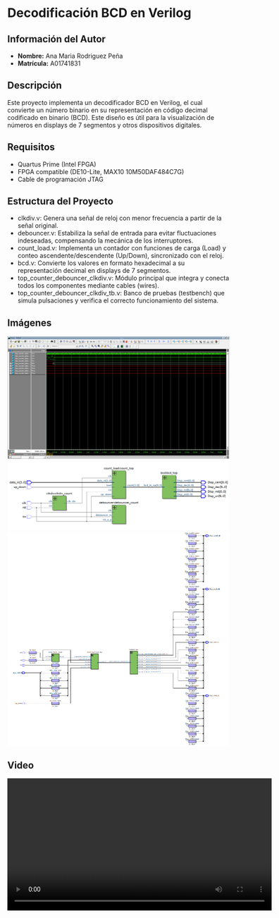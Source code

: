 # Decodificación BCD en Verilog

## Información del Autor
- **Nombre:** Ana Maria Rodriguez Peña
- **Matrícula:** A01741831

## Descripción
Este proyecto implementa un decodificador BCD en Verilog, el cual convierte un número binario en su representación en código decimal codificado en binario (BCD). Este diseño es útil para la visualización de números en displays de 7 segmentos y otros dispositivos digitales.

## Requisitos
*	Quartus Prime (Intel FPGA)
*	FPGA compatible (DE10-Lite, MAX10 10M50DAF484C7G)
*	Cable de programación JTAG

## Estructura del Proyecto
*	clkdiv.v: Genera una señal de reloj con menor frecuencia a partir de la señal original.
*   debouncer.v: Estabiliza la señal de entrada para evitar fluctuaciones indeseadas, compensando la mecánica de los interruptores.
*   count_load.v: Implementa un contador con funciones de carga (Load) y conteo ascendente/descendente (Up/Down), sincronizado con el reloj.
*   bcd.v: Convierte los valores en formato hexadecimal a su representación decimal en displays de 7 segmentos.
*   top_counter_debouncer_clkdiv.v: Módulo principal que integra y conecta todos los componentes mediante cables (wires).
*   top_counter_debouncer_clkdiv_tb.v: Banco de pruebas (testbench) que simula pulsaciones y verifica el correcto funcionamiento del sistema.


## Imágenes
<img src="images/wave_c.png" alt="wave" width="600">
<img src="images/rtl_viewer_c.png" alt="RTL Viewer" width="600">
<img src="images/rtv_c.png" alt="TMV" width="600">

## Video
<video controls width="600">
  <source src="Video_counter.mp4" type="video/mp4">
  Tu navegador no soporta la reproducción de videos.
</video>
